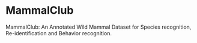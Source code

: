 # MammalClub
MammalClub: An Annotated Wild Mammal Dataset for Species recognition, Re-identification and Behavior recognition.
